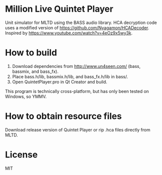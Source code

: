 # Million Live Quintet Player
Unit simulator for MLTD using the BASS audio library. HCA decryption code uses a modified version of https://github.com/Nyagamon/HCADecoder. Inspired by https://www.youtube.com/watch?v=4eOz9x5wy3k.

# How to build
  1. Download dependencies from http://www.un4seen.com/ (bass, bassmix, and bass_fx).
  2. Place bass.h/lib, bassmix.h/lib, and bass_fx.h/lib in bass/.
  3. Open QuintetPlayer.pro in Qt Creator and build.

This program is technically cross-platform, but has only been tested on Windows, so YMMV.

# How to obtain resource files
Download release version of Quintet Player or rip .hca files directly from MLTD.

# License
MIT